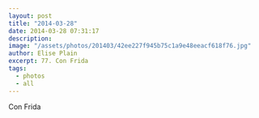 ```yaml
---
layout: post
title: "2014-03-28"
date: 2014-03-28 07:31:17
description: 
image: "/assets/photos/201403/42ee227f945b75c1a9e48eeacf618f76.jpg"
author: Elise Plain
excerpt: 77. Con Frida
tags: 
  - photos
  - all
---
```


Con Frida
<p></p>
